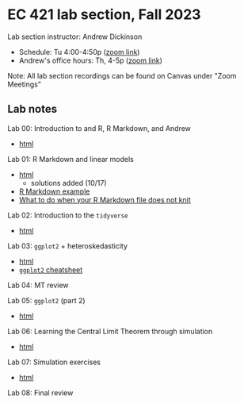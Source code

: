 # EC 421 lab section, Fall 2023

Lab section instructor: Andrew Dickinson

- Schedule: Tu 4:00-4:50p ([zoom link](https://uoregon.zoom.us/j/92718572857))
- Andrew's office hours: Th, 4-5p ([zoom link](https://uoregon.zoom.us/j/95065988487))

Note: All lab section recordings can be found on Canvas under "Zoom Meetings"

## Lab notes

Lab 00: Introduction to and R, R Markdown, and Andrew
- [html](https://ajdickinson.github.io/EC421F23_lab/labs/lab00/lab00.html)

Lab 01: R Markdown and linear models
- [html](https://ajdickinson.github.io/EC421F23_lab/labs/lab01/lab01.html)
    - solutions added (10/17)
- [R Markdown example](https://ajdickinson.github.io/EC421F23_lab/labs/lab01/ex.Rmd)
- [What to do when your R Markdown file does not knit](https://ajdickinson.github.io/EC421F23_lab/resources/RMD-trouble.html)

Lab 02: Introduction to the `tidyverse`
- [html](https://ajdickinson.github.io/EC421F23_lab/labs/lab02/lab02.html)

Lab 03: `ggplot2` + heteroskedasticity
- [html](https://ajdickinson.github.io/EC421F23_lab/labs/lab03/lab03.html)
- [`ggplot2` cheatsheet](https://ajdickinson.github.io/EC421F23_lab/resources/ggplot2-cheatsheet.pdf)

Lab 04: MT review

Lab 05: `ggplot2` (part 2)
- [html](https://ajdickinson.github.io/EC421F23_lab/labs/lab05/lab05.html)

Lab 06: Learning the Central Limit Theorem through simulation
- [html](https://ajdickinson.github.io/EC421F23_lab/labs/lab06/lab06.html)

Lab 07: Simulation exercises
- [html](https://ajdickinson.github.io/EC421F23_lab/labs/lab07/lab07.html)

Lab 08: Final review
